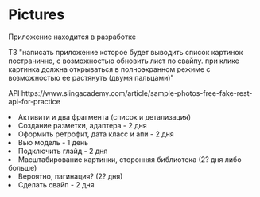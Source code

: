 # Pictures
<p>Приложение находится в разработке</p>
<p>
ТЗ "написать приложение которое будет выводить список картинок постранично, с возможностью обновить лист по свайпу. при клике картинка должна открываться в полноэкранном режиме с возможностью ее растянуть (двумя пальцами)"
</p>
<p>
  API https://www.slingacademy.com/article/sample-photos-free-fake-rest-api-for-practice
</p>

<li>Активити и два фрагмента (список и детализация)</li>
<li>Создание разметки, адаптера - 2 дня</li>
<li>Оформить ретрофит, дата класс и апи - 2 дня</li>
<li>Вью модель - 1 день</li>
<li>Подключить глайд - 2 дня</li>
<li>Масштабирование картинки, сторонняя библиотека (2? дня либо больше)</li>
<li>Вероятно, пагинация? (2? дня)</li>
<li>Сделать свайп - 2 дня</li>
